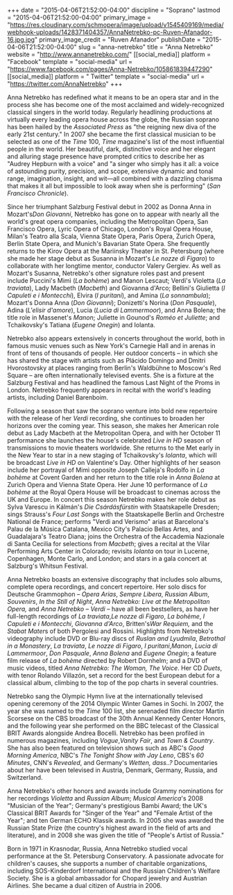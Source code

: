 +++
date = "2015-04-06T21:52:00-04:00"
discipline = "Soprano"
lastmod = "2015-04-06T21:52:00-04:00"
primary_image = "https://res.cloudinary.com/schmopera/image/upload/v1545409169/media/webhook-uploads/1428371404357/AnnaNetrebko-pc-Ruven-Afanador-16.jpg.jpg"
primary_image_credit = "Ruven Afanador"
publishDate = "2015-04-06T21:52:00-04:00"
slug = "anna-netrebko"
title = "Anna Netrebko"
website = "http://www.annanetrebko.com/"
[[social_media]]
platform = "Facebook"
template = "social-media"
url = "https://www.facebook.com/pages/Anna-Netrebko/105861839447290"
[[social_media]]
platform = " Twitter"
template = "social-media"
url = "https://twitter.com/AnnaNetrebko"
+++

<p>
	Anna Netrebko has redefined what it means to be an opera star and in the process she has become one of the most acclaimed and widely-recognized classical singers in the world today. Regularly headlining productions at virtually every leading opera house across the globe, the Russian soprano has been hailed by the <em>Associated Press</em> as "the reigning new diva of the early 21st century." In 2007 she became the first classical musician to be selected as one of the <em>Time </em>100, <em>Time</em> magazine's list of the most influential people in the world. Her beautiful, dark, distinctive voice and her elegant and alluring stage presence have prompted critics to describe her as "Audrey Hepburn with a voice" and "a singer who simply has it all: a voice of astounding purity, precision, and scope, extensive dynamic and tonal range, imagination, insight, and wit—all combined with a dazzling charisma that makes it all but impossible to look away when she is performing" (<em>San Francisco Chronicle</em>).
</p>
<p>
	Since her triumphant Salzburg Festival debut in 2002 as Donna Anna in Mozart's<em>Don Giovanni</em>, Netrebko has gone on to appear with nearly all the world's great opera companies, including the Metropolitan Opera, San Francisco Opera, Lyric Opera of Chicago, London's Royal Opera House, Milan's Teatro alla Scala, Vienna State Opera, Paris Opera, Zurich Opera, Berlin State Opera, and Munich's Bavarian State Opera. She frequently returns to the Kirov Opera at the Mariinsky Theater in St. Petersburg (where she made her stage debut as Susanna in Mozart's <em>Le nozze di Figaro</em>) to collaborate with her longtime mentor, conductor Valery Gergiev. As well as Mozart's Susanna, Netrebko's other signature roles past and present include Puccini's Mimì (<em>La bohème</em>) and Manon Lescaut; Verdi's Violetta (<em>La traviata</em>), Lady Macbeth (<em>Macbeth</em>) and Giovanna d'Arco; Bellini's Giulietta (<em>I Capuleti e i Montecchi</em>), Elvira (<em>I puritani</em>), and Amina (<em>La sonnambula</em>); Mozart's Donna Anna (<em>Don Giovanni</em>); Donizetti's Norina (<em>Don Pasquale</em>), Adina (<em>L'elisir d'amore</em>), Lucia (<em>Lucia di Lammermoor</em>), and Anna Bolena; the title role in Massenet's <em>Manon</em>; Juliette in Gounod's<em> Roméo et Juliette</em>; and Tchaikovsky's Tatiana (<em>Eugene Onegin</em>) and Iolanta.
</p>
<p>
	Netrebko also appears extensively in concerts throughout the world, both in famous music venues such as New York's Carnegie Hall and in arenas in front of tens of thousands of people. Her outdoor concerts – in which she has shared the stage with artists such as Plácido Domingo and Dmitri Hvorostovsky at places ranging from Berlin's Waldbühne to Moscow's Red Square – are often internationally televised events. She is a fixture at the Salzburg Festival and has headlined the famous Last Night of the Proms in London. Netrebko frequently appears in recital with the world's leading artists, including Daniel Barenboim.
</p>
<p>
	Following a season that saw the soprano venture into bold new repertoire with the release of her <em>Verdi</em> recording, she continues to broaden her horizons over the coming year. This season, she makes her American role debut as Lady Macbeth at the Metropolitan Opera, and with her October 11 performance she launches the house's celebrated <em>Live in HD</em> season of transmissions to movie theaters worldwide. She returns to the Met early in the New Year to star in a new staging of Tchaikovsky's <em>Iolanta</em>, which will be broadcast <em>Live in HD</em> on Valentine's Day. Other highlights of her season include her portrayal of Mimì opposite Joseph Calleja's Rodolfo in <em>La bohème</em> at Covent Garden and her return to the title role in <em>Anna Bolena</em> at Zurich Opera and Vienna State Opera. Her June 10 performance of <em>La bohème</em> at the Royal Opera House will be broadcast to cinemas across the UK and Europe. In concert this season Netrebko makes her role debut as Sylva Varescu in Kálmán's <em>Die Csárdásfürstin</em> with Staatskapelle Dresden; sings Strauss's <em>Four Last Songs</em> with the Staatskapelle Berlin and Orchestre National de France; performs "Verdi and Verismo" arias at Barcelona's Palau de la Música Catalana, Mexico City's Palacio Bellas Artes, and Guadalajara's Teatro Diana; joins the Orchestra of the Accademia Nazionale di Santa Cecilia for selections from <em>Macbeth</em>; gives a recital at the Vilar Performing Arts Center in Colorado; revisits <em>Iolanta</em> on tour in Lucerne, Copenhagen, Monte Carlo, and London; and stars in a gala concert at Salzburg's Whitsun Festival.
</p>
<p>
	Anna Netrebko boasts an extensive discography that includes solo albums, complete opera recordings, and concert repertoire. Her solo discs for Deutsche Grammophon – <em>Opera Arias</em>, <em>Sempre Libera</em>,<em> Russian Album</em>, <em>Souvenirs</em>, <em>In the Still of Night</em>, <em>Anna Netrebko: Live at the Metropolitan Opera, </em>and <em>Anna Netrebko – Verdi – </em>have all been bestsellers, as have her full-length recordings of <em>La traviata</em>,<em>Le nozze di Figaro</em>, <em>La bohème</em>, <em>I Capuleti e i Montecchi</em>, <em>Giovanna d'Arco</em>, Britten's<em>War Requiem, </em>and the <em>Stabat Mater</em>s of both Pergolesi and Rossini. Highlights from Netrebko's videography include DVD or Blu-ray discs of <em>Ruslan and Lyudmila</em>, <em>Betrothal in a Monastery</em>, <em>La traviata</em>, <em>Le nozze di Figaro</em>, <em>I puritani</em>,<em>Manon</em>, <em>Lucia di Lammermoor</em>, <em>Don Pasquale</em>, <em>Anna Bolena</em> and <em>Eugene Onegin</em>; a feature film release of <em>La bohème </em>directed by Robert Dornhelm; and a DVD of music videos, titled <em>Anna Netrebko: The Woman, The Voice</em>. Her CD <em>Duets</em>, with tenor Rolando Villazón, set a record for the best European debut for a classical album, climbing to the top of the pop charts in several countries.
</p>
<p>
	Netrebko sang the Olympic Hymn live at the internationally televised opening ceremony of the 2014 Olympic Winter Games in Sochi. In 2007, the year she was named to the <em>Time</em> 100 list, she serenaded film director Martin Scorsese on the CBS broadcast of the 30th Annual Kennedy Center Honors, and the following year she performed on the BBC telecast of the Classical BRIT Awards alongside Andrea Bocelli. Netrebko has been profiled in numerous magazines, including <em>Vogue</em>,<em>Vanity Fair</em>, and <em>Town &amp; Country</em>. She has also been featured on television shows such as ABC's <em>Good Morning America</em>, NBC's <em>The</em> <em>Tonight Show with Jay Leno</em>, CBS's <em>60 Minutes</em>, CNN's <em>Revealed</em>, and Germany's <em>Wetten, dass..? </em>Documentaries about her have been televised in Austria, Denmark, Germany, Russia, and Switzerland.
</p>
<p>
	Anna Netrebko's other honors and awards include Grammy nominations for her recordings <em>Violetta</em> and <em>Russian Album</em>; <em>Musical America</em>'s 2008 "Musician of the Year"; Germany's prestigious Bambi Award; the UK's Classical BRIT Awards for "Singer of the Year" and "Female Artist of the Year"; and ten German ECHO Klassik awards. In 2005 she was awarded the Russian State Prize (the country's highest award in the field of arts and literature), and in 2008 she was given the title of "People's Artist of Russia."
</p>
<p>
	Born in 1971 in Krasnodar, Russia, Anna Netrebko studied vocal performance at the St. Petersburg Conservatory. A passionate advocate for children's causes, she supports a number of charitable organizations, including SOS-Kinderdorf International and the Russian Children's Welfare Society. She is a global ambassador for Chopard jewelry and Austrian Airlines. She became a dual citizen of Austria in 2006.
</p>
